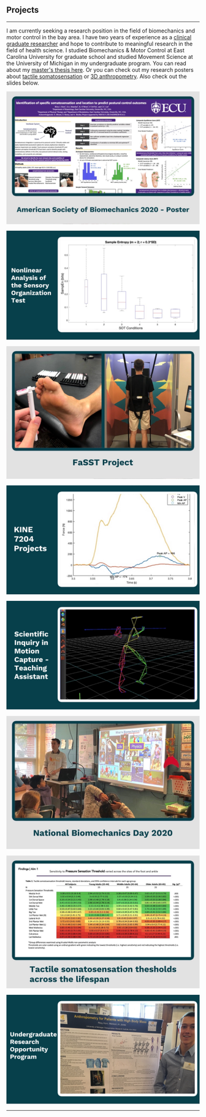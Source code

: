## Projects

---

I am currently seeking a research position in the field of biomechanics and motor control in the bay area. I have two years of experience as a [clinical graduate researcher](https://rjhorn.github.io/FaSST_project.html) and hope to contribute to meaningful research in the field of health science. I studied Biomechanics & Motor Control at East Carolina University for graduate school and studied Movement Science at the University of Michigan in my undergraduate program. You can read about my [master's thesis here](https://rjhorn.github.io/thesis_aim1.html). Or you can check out my research posters about [tactile somatosensation](https://rjhorn.github.io/ASB_2020.html) or [3D anthropometry](https://rjhorn.github.io/3D_anthropometry.html). Also check out the slides below.

[//]: # (### Projects)
[//]: # ([ASB 2020 Poster]&#40;/3D_Anthropometry.md&#41;)
[//]: # (<img src="images/Tiles/tile_ASB2020.JPG"/>)
[//]: # (---)
[<img src="images/Tiles/tile_ASB2020.JPG"/>](/ASB_2020.md)

[<img src="images/Tiles/tile_entropy.JPG"/>](/nonlinear_analysis.md)

[<img src="images/Tiles/tile_FaSST.JPG"/>](/FaSST_project.md)

[<img src="images/Tiles/tile_kine_7204.JPG"/>](/KINE_7204.md)

[<img src="images/Tiles/tile_MoCap_TA.PNG"/>](/teaching_motion_capture.md)

[<img src="images/Tiles/tile_NBD2020.JPG"/>](/NBD_2020.md)

[//]: # ([<img src="images/Tiles/tile_ROC.JPG"/>]&#40;/404.md&#41;)

[<img src="images/Tiles/tile_thresholds.JPG"/>](/thesis_aim1.md)

[<img src="images/Tiles/tile_UROP.PNG"/>](/3D_anthropometry.md)


[//]: # (### More Projects)

[//]: # ()
[//]: # (- [Project 1 Title]&#40;http://example.com/&#41;)

[//]: # (- [Project 2 Title]&#40;http://example.com/&#41;)

[//]: # (- [Project 3 Title]&#40;http://example.com/&#41;)

[//]: # (- [Project 4 Title]&#40;http://example.com/&#41;)

[//]: # (- [Project 5 Title]&#40;http://example.com/&#41;)

---



[//]: # (---)

[//]: # (<p style="font-size:11px">Page template forked from <a href="https://github.com/evanca/quick-portfolio">evanca</a></p>)

[//]: # (<!-- Remove above link if you don't want to attibute -->)
